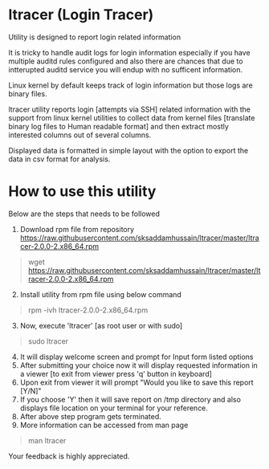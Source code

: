 # ltracer (Login Tracer)
Utility is designed to report login related information

It is tricky to handle audit logs for login information especially if you have multiple auditd rules configured and also there are chances that due to intterupted auditd service you will endup with no sufficent information.

Linux kernel by default keeps track of login information but those logs are binary files.

ltracer utility reports login [attempts via SSH] related information with the support from linux kernel utilities to collect data from kernel files [translate binary log files to Human readable format] and then extract mostly interested columns out of several columns.

Displayed data is formatted in simple layout with the option to export the data in csv format for analysis.

# How to use this utility
Below are the steps that needs to be followed 
1. Download rpm file from repository <https://raw.githubusercontent.com/sksaddamhussain/ltracer/master/ltracer-2.0.0-2.x86_64.rpm>
  > wget https://raw.githubusercontent.com/sksaddamhussain/ltracer/master/ltracer-2.0.0-2.x86_64.rpm
2. Install utility from rpm file using below command
  > rpm -ivh ltracer-2.0.0-2.x86_64.rpm
3. Now, execute 'ltracer' [as root user or with sudo]
  > sudo ltracer
4. It will display welcome screen and prompt for Input form listed options
5. After submitting your choice now it will display requested information in a viewer [to exit from viewer press 'q' button in keyboard]
6. Upon exit from viewer it will prompt "Would you like to save this report [Y/N]"
7. If you choose 'Y' then it will save report on /tmp directory and also displays file location on your terminal for your reference.
8. After above step program gets terminated.
9. More information can be accessed from man page
  > man ltracer

Your feedback is highly appreciated.
